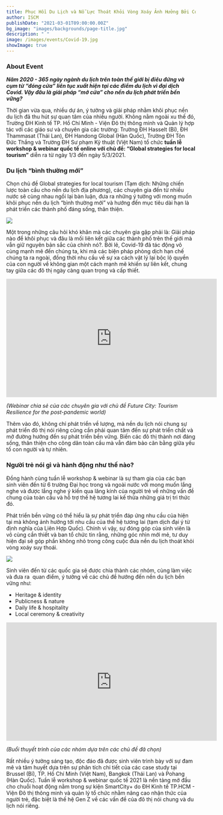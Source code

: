 ```yaml
---
title: Phục Hồi Du Lịch và Nỗ Lực Thoát Khỏi Vòng Xoáy Ảnh Hưởng Bởi Covid-19
author: ISCM
publishDate: "2021-03-01T09:00:00.00Z"
bg_image: "images/backgrounds/page-title.jpg"
description: " "
image: /images/events/Covid-19.jpg
showImage: true
---
```


### About Event
<!--StartFragment-->

***Năm 2020 - 365 ngày ngành du lịch trên toàn thế giới bị điêu đứng và cụm từ “đóng cửa” liên tục xuất hiện tại các điểm du lịch vì đại dịch Covid. Vậy đâu là giải pháp “mở cửa” cho nền du lịch phát triển bền vững?***

Thời gian vừa qua, nhiều dự án, ý tưởng và giải pháp nhằm khôi phục nền du lịch đã thu hút sự quan tâm của nhiều người. Không nằm ngoài xu thế đó, Trường ĐH Kinh tế TP. Hồ Chí Minh - Viện Đô thị thông minh và Quản lý hợp tác với các giáo sư và chuyên gia các trường: Trường ĐH Hasselt (Bỉ), ĐH Thammasat (Thái Lan), ĐH Handong Global (Hàn Quốc), Trường ĐH Tôn Đức Thắng và Trường ĐH Sư phạm Kỹ thuật (Việt Nam) tổ chức **tuần lễ workshop & webinar quốc tế online với chủ đề: “Global strategies for local tourism”** diễn ra từ ngày 1/3 đến ngày 5/3/2021.

### Du lịch “bình thường mới”

Chọn chủ đề Global strategies for local tourism (Tạm dịch: Những chiến lược toàn cầu cho nền du lịch địa phương), các chuyên gia đến từ nhiều nước sẽ cùng nhau ngồi lại bàn luận, đưa ra những ý tưởng với mong muốn khôi phục nền du lịch “bình thường mới” và hướng đến mục tiêu dài hạn là phát triển các thành phố đáng sống, thân thiện.

![](/images/wsstudio1-800x533px.jpg)

Một trong những câu hỏi khó khăn mà các chuyên gia gặp phải là: Giải pháp nào để khôi phục và đâu là mối liên kết giữa các thành phố trên thế giới mà vẫn giữ nguyên bản sắc của chính nó?. Bởi lẽ, Covid-19 đã tác động vô cùng mạnh mẽ đến chúng ta, khi mà các biện pháp phòng dịch hạn chế chúng ta ra ngoài, đồng thời nhu cầu về sự xa cách vật lý lại bộc lộ quyền của con người về không gian một cách mạnh mẽ khiến sự liên kết, chung tay giữa các đô thị ngày càng quan trọng và cấp thiết.

<iframe width="560" height="315" src="https://www.youtube.com/embed/3kJkeXP-0xQ" frameborder="0" allow="accelerometer; autoplay; clipboard-write; encrypted-media; gyroscope; picture-in-picture" allowfullscreen></iframe>

*(Webinar chia sẻ của các chuyên gia với chủ đề Future City: Tourism Resilience for the post-pandemic world)*

Thêm vào đó, không chỉ phát triển về lượng, mà nền du lịch nói chung sự phát triển đô thị nói riêng cũng cần phải quan tâm đến sự phát triển chất và mở đường hướng đến sự phát triển bền vững. Biến các đô thị thành nơi đáng sống, thân thiện cho công dân toàn cầu mà vẫn đảm bảo cân bằng giữa yếu tố con người và tự nhiên.

### Người trẻ nói gì và hành động như thế nào?

Đồng hành cùng tuần lễ workshop & webinar là sự tham gia của các bạn sinh viên đến từ 6 trường Đại học trong và ngoài nước với mong muốn lắng nghe và được lắng nghe ý kiến qua lăng kính của người trẻ về những vấn đề chung của toàn cầu và hỗ trợ thế hệ tương lai kế thừa những giá trị tri thức đó.

Phát triển bền vững có thể hiểu là sự phát triển đáp ứng nhu cầu của hiện tại mà không ảnh hưởng tới nhu cầu của thế hệ tương lai (tạm dịch đại ý từ định nghĩa của Liên Hợp Quốc). Chính vì vậy, sự đóng góp của sinh viên là vô cùng cần thiết và ban tổ chức tin rằng, những góc nhìn mới mẻ, tư duy hiện đại sẽ góp phần không nhỏ trong công cuộc đưa nền du lịch thoát khỏi vòng xoáy suy thoái.

![](/images/4_800x533.png)

Sinh viên đến từ các quốc gia sẽ được chia thành các nhóm, cùng làm việc và đưa ra  quan điểm, ý tưởng về các chủ đề hướng đến nền du lịch bền vững như: 

* Heritage & identity
* Publicness & nature
* Daily life & hospitality
* Local ceremony & creativity

<iframe width="560" height="315" src="https://www.youtube.com/embed/ORj1Cc3ODqE" frameborder="0" allow="accelerometer; autoplay; clipboard-write; encrypted-media; gyroscope; picture-in-picture" allowfullscreen></iframe>

*(Buổi thuyết trình của các nhóm dựa trên các chủ đề đã chọn)*

Rất nhiều ý tưởng sáng tạo, độc đáo đã được sinh viên trình bày với sự đam mê và tâm huyết dựa trên sự phân tích chi tiết của các case study tại Brussel (Bỉ), TP. Hồ Chí Minh (Việt Nam), Bangkok (Thái Lan) và Pohang (Hàn Quốc). Tuần lễ workshop & webinar quốc tế 2021 là nền tảng mở đầu cho chuỗi hoạt động nằm trong sự kiện SmartCity+ do ĐH Kinh tế TP.HCM - Viện Đô thị thông minh và quản lý tổ chức nhằm nâng cao nhận thức của người trẻ, đặc biệt là thế hệ Gen Z về các vấn đề của đô thị nói chung và du lịch nói riêng.



<!--EndFragment-->